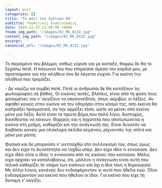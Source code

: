 ```yaml
---
layout: post
categories: []
title: 'To mati tou kyklopa #4'
subtitle: Υποθετικές διαπιστώσεις
date: 2019-12-22 23:00:00 +0000
thumb_img_path: "/images/02_MG_8132.jpg"
content_img_path: "/images/02_MG_8132.jpg"
excerpt: ''
canonical_url: "/images/02_MG_8132.jpg"

---
```


Το πικραμένο του βλέμμα, καθώς γύρισε και με κοίταξε, θαρρώ δε θα το ξεχάσω ποτέ. Η παγωνιά του που επηρέασε άμεσα την καρδιά μου, με προετοίμασε για την αλήθεια που δε λέγεται συχνά. Για εκείνη την αλήθεια που τρομάζει.

\- Δε νομίζω να συμβεί ποτέ. Ποτέ οι άνθρωποι δε θα κοιτάξουν τις φωτογραφίες σε βάθος. Οι εικόνες αυτές, βλέπεις, είναι από τη φύση τους φτιαγμένες για ν’ αγγίζουν το υποσυνείδητο, όπως ακριβώς οι λέξεις. Αν αφηθεί κανείς στην εικόνα να τον οδηγήσει στον κόσμο της, απο εκείνη θα εισπράξει πραγματικά, αν την αρμέξει τόσο, ώστε να μείνει από εκείνη μόνο μια λέξη. Αυτό είναι το πρώτο βήμα,που πολύ λίγοι, δυστυχώς, διατίθονται να κάνουν. Θαρρείς και η ταχύτητα που αποτυπώνεται η εικόνα στη μνήμη, καθορίζει και την ανάγνωσή της. Είναι δυνατόν να διαβάσει κανείς μια ολόκληρη σελίδα κειμένου, ρίχνοντάς της απλά και μόνο μια ματιά;

Φυσικά και δε μπορούσα ν’ αντιταχθώ στο συλλογισμό του, όπως όμως και δεν είχα τη δυνατότητα να ταχθώ υπερ. Δεν είχα ιδέα τι εννοούσε. Δεν είχα ιδέα ούτε ο ίδιος τι εννοούσα από τις εικόνες που κοιτούσα. Μόλις είχα αρχίσει να καταλαβαίνω, ότι, μάλλον η ανάγνωση είναι αυτή που τελικά καθορίζει το νόημα των εικόνων και όχι η ίδια τους η δημιουργία. Με άλλα λόγια, κανένας δεν ενδιαφέρονταν γι αυτό που ήθελα εγώ. Όλοι ενδιαφέρονταν για εκείνο που ήθελαν οι ίδιοι. Για εκείνο που είχε τη δύναμη ν’ αγγίζει.